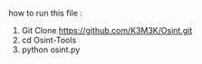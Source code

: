 how to run this file :

1. Git Clone https://github.com/K3M3K/Osint.git
2. cd Osint-Tools
3. python osint.py
